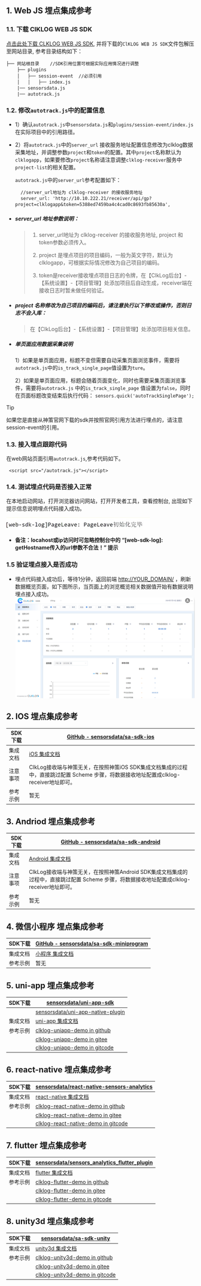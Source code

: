 
## 1. Web JS 埋点集成参考

### 1.1. 下载 ClKLOG WEB JS SDK

  <a href="https://clklog.com/res/clklog.webjs.sdk.v3.zip" target="_blank" rel="noopener" id="webjssdkdownload">点击此处下载 CLKLOG WEB JS SDK</a>, 并将下载的`ClKLOG WEB JS SDK`文件包解压至网站目录, 参考目录结构如下：

  ```
  ├── 网站根目录    //SDK引用位置可根据实际应用情况进行调整   
      ├── plugins
      │   ├── session-event  //必须引用
      │   │   ├── index.js
      |── sensorsdata.js   
      |── autotrack.js
  ```

### 1.2. 修改`autotrack.js`中的配置信息

- 1）确认`autotrack.js`中`sensorsdata.js`和`plugins/session-event/index.js`在实际项目中的引用路径。

- 2）将`autotrack.js`中的`server_url` 接收服务地址配置信息修改为clklog数据采集地址，并调整参数`project`和`token`的配置。其中`project`名称默认为`clklogapp`，如果要修改`project`名称请注意调整`clklog-receiver`服务中`project-list`的相关配置。

    `autotrack.js`中的`server_url`参考配置如下：

    ```
      //server_url地址为 clklog-receiver 的接收服务地址
      server_url: 'http://10.10.222.21/receiver/api/gp?project=clklogapp&token=5388ed7459ba4c4cad0c8693fb85630a', 
    ```

- ##### **server_url 地址参数说明：**
  >
  >1. server_url地址为 clklog-receiver 的接收服务地址, project 和token参数必须传入。
  >
  >2. project 是埋点项目的项目编码，一般为英文字符，默认为clklogapp，可根据实际情况修改为自己项目的编码。
  >
  >3. token是receiver接收埋点项目日志的令牌，在【ClkLog后台】-【系统设置】-【项目管理】处添加项目后自动生成，receiver端在接收日志时暂未做任何验证。

- ##### **project 名称修改为自己项目的编码后，请注意执行以下修改或操作，否则日志不会入库：**
  <!-- >
  > 社区版：
  >
  > 1. 修改clklog-receiver服务中的project-list配置，project-list对应前端埋点代码配置的project名称，多个project以逗号分隔。
  >
  > 2. 修改clklog-ui 中的config.js 中的项目配置代码。
  >
  > 付费版：
  > -->
  > 在【ClkLog后台】-【系统设置】-【项目管理】处添加项目相关信息。

- ##### **单页面应用数据采集说明**

  1）如果是单页面应用，标题不变但需要自动采集页面浏览事件，需要将`autotrack.js`中的`is_track_single_page`值设置为`ture`。

  2）如果是单页面应用，标题会随着页面变化，同时也需要采集页面浏览事件，需要将`autotrack.js` 中的`is_track_single_page` 值设置为`false`，同时在页面标题改变结束后执行代码：  `sensors.quick('autoTrackSinglePage');`

> [!tip]
> 如果您是直接从神策官网下载的sdk并按照官网引用方法进行埋点的，请注意session-event的引用。

### 1.3. 接入埋点跟踪代码

  在web网站页面引用`autotrack.js`,参考代码如下。

   ```
    <script src="/autotrack.js"></script> 
   ```

### 1.4. 测试埋点代码是否接入正常

  在本地启动网站，打开浏览器访问网站，打开开发者工具，查看控制台, 出现如下提示信息说明埋点代码接入成功。

  ![](../assets/imgs/autotrack.png)

- **备注：locahost或ip访问时可忽略控制台中的 “[web-sdk-log]: getHostname传入的url参数不合法！” 提示**

### 1.5 验证埋点接入是否成功

- 埋点代码接入成功后，等待1分钟，返回前端 <http://YOUR_DOMAIN/> ，刷新数据概览页面，如下图所示，当页面上的浏览概览相关数据值开始有数据说明埋点接入成功。
   ![image](../assets/imgs/clklogindex.png)  

## 2. IOS 埋点集成参考

| SDK下载  | [GitHub - sensorsdata/sa-sdk-ios](https://github.com/sensorsdata/sa-sdk-ios)                                                           |
| -------- | -------------------------------------------------------------------------------------------------------------------------------------- |
| 集成文档 | [iOS 集成文档](https://manual.sensorsdata.cn/sa/latest/zh_cn/tech_sdk_client_ios-1573911.html)                                         |
| 注意事项 | ClkLog接收端与神策无关，在按照神策iOS SDK集成文档集成的过程中，直接跳过配置 Scheme 步骤，将数据接收地址配置成clklog-receiver地址即可。 |
| 参考示例 | 暂无                                                                                                                                   |

## 3. Andriod 埋点集成参考

| SDK下载  | [GitHub - sensorsdata/sa-sdk-android](https://github.com/sensorsdata/sa-sdk-android)                                                       |
| -------- | ------------------------------------------------------------------------------------------------------------------------------------------ |
| 集成文档 | [Android 集成文档](https://manual.sensorsdata.cn/sa/latest/zh_cn/tech_sdk_client_android-1573908.html)                                     |
| 注意事项 | ClkLog接收端与神策无关，在按照神策Android SDK集成文档集成的过程中，直接跳过配置 Scheme 步骤，将数据接收地址配置成clklog-receiver地址即可。 |
| 参考示例 | 暂无                                                                                                                                       |

## 4. 微信小程序 埋点集成参考

| SDK下载  | [GitHub - sensorsdata/sa-sdk-miniprogram](https://github.com/sensorsdata/sa-sdk-miniprogram)     |
| -------- | ------------------------------------------------------------------------------------------------ |
| 集成文档 | [小程序 集成文档](https://manual.sensorsdata.cn/sa/latest/zh_cn/tech_sdk_client_mp-7537026.html) |
| 参考示例 | 暂无                                                                                             |

## 5. uni-app 埋点集成参考

| SDK下载  | [sensorsdata/uni-app-sdk](https://ext.dcloud.net.cn/plugin?id=4177)                      |
| -------- | ---------------------------------------------------------------------------------------- |
|          | [sensorsdata/uni-app-native-plugin](https://ext.dcloud.net.cn/plugin?id=4179)            |
| 集成文档 | [uni-app 集成文档](https://manual.sensorsdata.cn/sa/3.0/zh_cn/uni-app-js-109576938.html) |
| 参考示例 | [clklog-uniapp-demo in github](https://github.com/clklog/clklog-uniapp-demo)             |
|          | [clklog-uniapp-demo in gitee](https://gitee.com/clklog/clklog-uniapp-demo)               |
|          | [clklog-uniapp-demo in gitcode](https://gitcode.com/clklog/clklog-uniapp-demo)           |

## 6. react-native 埋点集成参考

| SDK下载  | [sensorsdata/react-native-sensors-analytics](https://github.com/sensorsdata/react-native-sensors-analytics)  |
| -------- | ------------------------------------------------------------------------------------------------------------ |
| 集成文档 | [react-native 集成文档](https://manual.sensorsdata.cn/sa/3.0/zh_cn/tech_sdk_client_three_react-1574002.html) |
| 参考示例 | [clklog-react-native-demo in github](https://github.com/clklog/clklog-react-native-demo)                     |
|          | [clklog-react-native-demo in gitee](https://gitee.com/clklog/clklog-react-native-demo)                       |
|          | [clklog-react-native-demo in gitcode](https://gitcode.com/clklog/clklog-react-native-demo)                   |

## 7. flutter 埋点集成参考

| SDK下载  | [sensorsdata/sensors_analytics_flutter_plugin](https://pub.dev/packages/sensors_analytics_flutter_plugin) |
| -------- | --------------------------------------------------------------------------------------------------------- |
| 集成文档 | [flutter 集成文档](https://manual.sensorsdata.cn/sa/latest/flutter-1574005.html)                          |
| 参考示例 | [clklog-flutter-demo in github](https://github.com/clklog/clklog-flutter-demo)                            |
|          | [clklog-flutter-demo in gitee](https://gitee.com/clklog/clklog-flutter-demo)                              |
|          | [clklog-flutter-demo in gitcode](https://gitcode.com/clklog/clklog-flutter-demo)                          |

## 8. unity3d 埋点集成参考

| SDK下载  | [sensorsdata/sa-sdk-unity](https://github.com/sensorsdata/sa-sdk-unity)               |
| -------- | ------------------------------------------------------------------------------------- |
| 集成文档 | [unity3d 集成文档](https://manual.sensorsdata.cn/sa/docs/tech_sdk_client_unity/v0300) |
| 参考示例 | [clklog-unity3d-demo in github](https://github.com/clklog/clklog-unity3d-demo)        |
|          | [clklog-unity3d-demo in gitee](https://gitee.com/clklog/clklog-unity3d-demo)          |
|          | [clklog-unity3d-demo in gitcode](https://gitcode.com/clklog/clklog-unity3d-demo)      |
